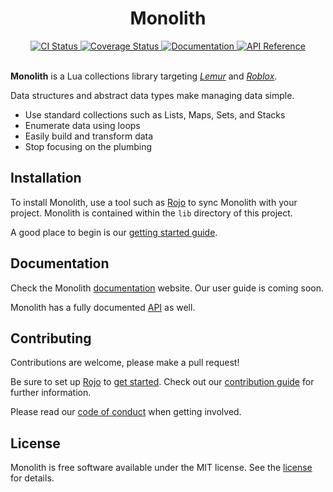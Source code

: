 <div align="center">
	<h1>Monolith</h1>
</div>
<div align="center">
	<a href="https://github.com/IsoLogicGames/Monolith/actions/workflows/ci.yaml">
		<img src="https://github.com/IsoLogicGames/Monolith/actions/workflows/ci.yaml/badge.svg" alt="CI Status">
	</a>
	<a href="https://coveralls.io/github/IsoLogicGames/Monolith?branch=master">
		<img src="https://coveralls.io/repos/github/IsoLogicGames/Monolith/badge.svg?branch=master" alt="Coverage Status">
	</a>
	<a href="https://isologicgames.github.io/Monolith/">
		<img src="https://img.shields.io/badge/docs-website-informational" alt="Documentation">
	</a>
	<a href="https://isologicgames.github.io/Monolith/api/">
		<img src="https://img.shields.io/badge/docs-api-informational" alt="API Reference">
	</a>
</div>
<br>

**Monolith** is a Lua collections library targeting
*[Lemur](https://github.com/LPGhatguy/lemur)* and
*[Roblox](https://www.roblox.com/)*.

Data structures and abstract data types make managing data simple.
* Use standard collections such as Lists, Maps, Sets, and Stacks
* Enumerate data using loops
* Easily build and transform data
* Stop focusing on the plumbing

## Installation
To install Monolith, use a tool such as [Rojo](https://rojo.space/) to sync
Monolith with your project. Monolith is contained within the `lib` directory
of this project.

A good place to begin is our [getting started guide](https://isologicgames.github.io/Monolith/getting-started/#installation).

## Documentation
Check the Monolith [documentation](https://isologicgames.github.io/Monolith/)
website. Our user guide is coming soon.

Monolith has a fully documented [API](https://isologicgames.github.io/Monolith/api/)
as well.

## Contributing
Contributions are welcome, please make a pull request!

Be sure to set up [Rojo](https://rojo.space/) to [get started](https://isologicgames.github.io/Monolith/getting-started/#installation).
Check out our [contribution guide](CONTRIBUTING.md) for further information.

Please read our [code of conduct](CODE_OF_CONDUCT.md) when getting involved.

## License
Monolith is free software available under the MIT license. See the
[license](LICENSE.md) for details.
